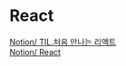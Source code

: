 # React 


[Notion/ TIL.처음 만나는 리액트](https://www.notion.so/TIL-03ffe94a54274500a6fdb53593b17380)   
[Notion/ React](https://www.notion.so/React-4c71417b4691418f977e25065e6e4b0c)
